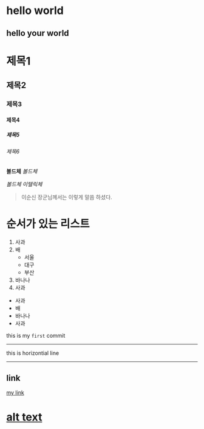 # hello world
## hello your world

# 제목1
## 제목2
### 제목3
#### 제목4
##### 제목5
###### 제목6

**볼드체**
*볼드체*

_볼드체_
_이텔릭체_

> 이순신 장군님께서는 이렇게 말씀 하셨다. 

# 순서가 있는 리스트

1. 사과
2. 배
    - 서울
    - 대구
    - 부산
3. 바나나
4. 사과

- 사과
- 배
- 바나나
- 사과

this is my `first` commit

---

this is horizontial line

---

## link

[my link](http://www.google.com)

# [alt text](image.jpg)




